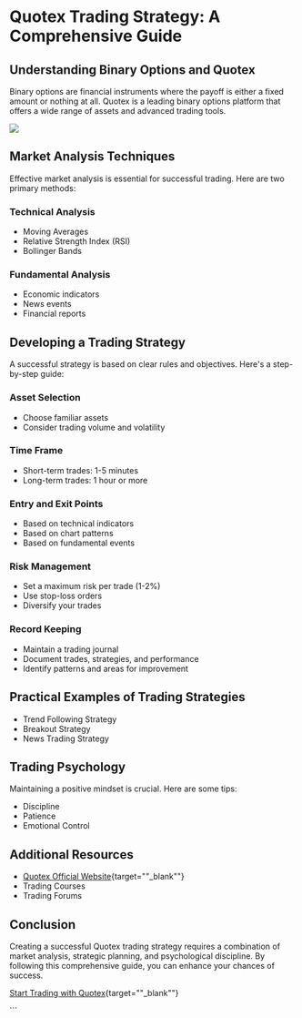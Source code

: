 # Quotex Trading Strategy: A Comprehensive Guide

## Understanding Binary Options and Quotex

Binary options are financial instruments where the payoff is either a
fixed amount or nothing at all. Quotex is a leading binary options
platform that offers a wide range of assets and advanced trading tools.

[![](https://static.quotex.io/files/4_en/300_250.jpg)](https://traff.sbs/brokerqxlid)

## Market Analysis Techniques

Effective market analysis is essential for successful trading. Here are
two primary methods:

### Technical Analysis

-   Moving Averages
-   Relative Strength Index (RSI)
-   Bollinger Bands

### Fundamental Analysis

-   Economic indicators
-   News events
-   Financial reports

## Developing a Trading Strategy

A successful strategy is based on clear rules and objectives. Here\'s a
step-by-step guide:

### Asset Selection

-   Choose familiar assets
-   Consider trading volume and volatility

### Time Frame

-   Short-term trades: 1-5 minutes
-   Long-term trades: 1 hour or more

### Entry and Exit Points

-   Based on technical indicators
-   Based on chart patterns
-   Based on fundamental events

### Risk Management

-   Set a maximum risk per trade (1-2%)
-   Use stop-loss orders
-   Diversify your trades

### Record Keeping

-   Maintain a trading journal
-   Document trades, strategies, and performance
-   Identify patterns and areas for improvement

## Practical Examples of Trading Strategies

-   Trend Following Strategy
-   Breakout Strategy
-   News Trading Strategy

## Trading Psychology

Maintaining a positive mindset is crucial. Here are some tips:

-   Discipline
-   Patience
-   Emotional Control

## Additional Resources

-   [Quotex Official
    Website](\%22https://www.quotex.com/\%22){target=""_blank""}
-   Trading Courses
-   Trading Forums

## Conclusion

Creating a successful Quotex trading strategy requires a combination of
market analysis, strategic planning, and psychological discipline. By
following this comprehensive guide, you can enhance your chances of
success.

[Start Trading with
Quotex](\%22https://traff.sbs/brokerqxsignup\%22){target=""_blank""}

\`\`\`

